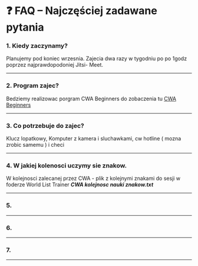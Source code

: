 # ❓ FAQ – Najczęściej zadawane pytania

### 1. Kiedy zaczynamy?
Planujemy pod koniec wrzesnia. Zajecia dwa razy w tygodniu po po 1godz poprzez najprawdopodoniej Jitsi- Meet.

---

### 2. Program zajec?
Bedziemy realizowac porgram CWA Beginners do zobaczenia tu 
[CWA Beginners](https://cwops.org/wp-content/uploads/2025/02/Beginner-curriculum.htm)

---

### 3. Co potrzebuje do zajec?
Klucz lopatkowy, Komputer z kamera i sluchawkami, cw hotline ( mozna zrobic samemu ) i checi

---

### 4. W jakiej kolenosci uczymy sie znakow.
W kolejnosci zalecanej przez CWA - plik z kolejnymi znakami do sesji w foderze World List Trainer
***CWA kolejnosc nauki znakow.txt***

---

### 5.

---

### 6.


---

### 7.


---
